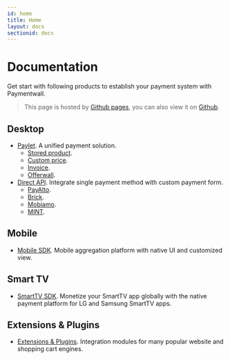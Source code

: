 ```yaml
---
id: home
title: Home
layout: docs
sectionid: docs
---
```


# Documentation

Get start with following products to establish your payment system with Paymentwall.

> This page is hosted by [Github pages](https://pages.github.com/), you can also view it on [Github](https://github.com/paymentwall/paymentwall.github.io).

## Desktop

+ [Paylet](/payments/widget-home). A unified payment solution.
    - [Stored product](/paylet/stored-products). 
    - [Custom price](/payments/checkout-home).
    - [Invoice](/payments/invoicing-home). 
    - [Offerwall](/payments/widget/offerwall).
+ [Direct API](/payments/direct-home). Integrate single payment method with custom payment form.
    - [PayAlto](/payments/direct/payalto-home).
    - [Brick](/payments/direct/brick-home).
    - [Mobiamo](/payments/direct/mobiamo-home).
    - [MINT](/payments/direct/mint-home). 

## Mobile

- [Mobile SDK](/payments/sdks/mobile-home). Mobile aggregation platform with native UI and customized view.

## Smart TV

- [SmartTV SDK](/smarttv-sdk). Monetize your SmartTV app globally with the native payment platform for LG and Samsung SmartTV apps.

## Extensions & Plugins

* [Extensions & Plugins](/modules/aMember). Integration modules for many popular website and shopping cart engines.